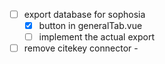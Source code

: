 - [ ] export database for sophosia
  - [x] button in generalTab.vue
  - [ ] implement the actual export
- [ ] remove citekey connector -
